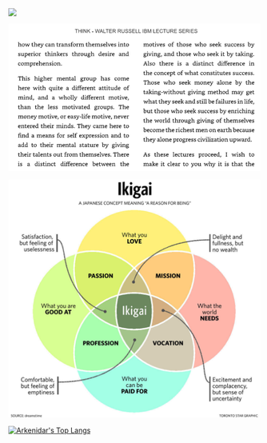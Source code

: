 <div>
  <a href="#"><img align=top height="135" src="https://github-readme-stats.vercel.app/api/top-langs/?username=arkenidar&layout=compact&hide_border=true&hide=php,html&count_private=true&hide_title=true&title_color=4F8CC9&text_color=9f9f9f&bg_color=00000000"/></a>
</div>

![](IBM-work--Russell-Lecture--Screenshot--2023-05-13--09.27.47.png)

![](ikigai.jpg)

[![Arkenidar's Top Langs](https://github-readme-stats.vercel.app/api/top-langs/?username=arkenidar&hide_progress=true)](https://github.com/anuraghazra/github-readme-stats)
